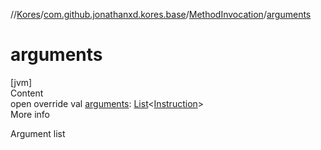 //[Kores](../../index.md)/[com.github.jonathanxd.kores.base](../index.md)/[MethodInvocation](index.md)/[arguments](arguments.md)



# arguments  
[jvm]  
Content  
open override val [arguments](arguments.md): [List](https://kotlinlang.org/api/latest/jvm/stdlib/kotlin.collections/-list/index.html)<[Instruction](../../com.github.jonathanxd.kores/-instruction/index.md)>  
More info  


Argument list

  




